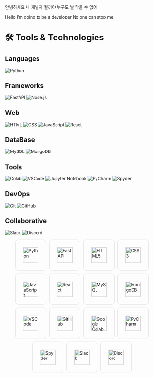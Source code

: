 안녕하세요 나 개발자 될꺼야
누구도 날 막을 수 없어

Hello I'm going to be a developer
No one can stop me

# 🛠️ Tools & Technologies

## Languages  
![Python](https://img.shields.io/badge/Python-3776AB?style=flat-square&logo=python&logoColor=white)

## Frameworks
![FastAPI](https://img.shields.io/badge/FastAPI-009688?style=flat-square&logo=fastapi&logoColor=white)
![Node.js](https://img.shields.io/badge/Node.js-339933?style=flat-square&logo=nodedotjs&logoColor=white)

## Web
![HTML](https://img.shields.io/badge/HTML5-E34F26?style=flat-square&logo=html5&logoColor=white)
![CSS](https://img.shields.io/badge/CSS3-1572B6?style=flat-square&logo=css3&logoColor=white)
![JavaScript](https://img.shields.io/badge/JavaScript-F7DF1E?style=flat-square&logo=javascript&logoColor=black)
![React](https://img.shields.io/badge/React-61DAFB?style=flat-square&logo=react&logoColor=black)

## DataBase
![MySQL](https://img.shields.io/badge/MySQL-4479A1?style=flat-square&logo=mysql&logoColor=white)
![MongoDB](https://img.shields.io/badge/MongoDB-47A248?style=flat-square&logo=mongodb&logoColor=white)

## Tools
![Colab](https://img.shields.io/badge/Google_Colab-F9AB00?style=flat-square&logo=googlecolab&logoColor=white)
![VSCode](https://img.shields.io/badge/VS_Code-007ACC?style=flat-square&logo=visual-studio&logoColor=white)
![Jupyter Notebook](https://img.shields.io/badge/Jupyter_Notebook-F37626?style=flat-square&logo=jupyter&logoColor=white)
![PyCharm](https://img.shields.io/badge/PyCharm-000000?style=flat-square&logo=pycharm&logoColor=white)
![Spyder](https://img.shields.io/badge/Spyder-FF0000?style=flat-square&logo=spyder-ide&logoColor=white)

## DevOps
![Git](https://img.shields.io/badge/Git-F05032?style=flat-square&logo=git&logoColor=white)
![GitHub](https://img.shields.io/badge/GitHub-181717?style=flat-square&logo=github&logoColor=white)

## Collaborative
![Slack](https://img.shields.io/badge/Slack-000000?style=flat-square&logo=slack&logoColor=white)
![Discord](https://img.shields.io/badge/Discord-5865F2?style=flat-square&logo=discord&logoColor=white)

<div style="display: flex; flex-wrap: wrap; gap: 10px; justify-content: center;">

  <div style="border: 1px solid #ddd; padding: 10px; border-radius: 10px; width: 80px; height: 80px; display: flex; justify-content: center; align-items: center;">
    <img src="https://img.shields.io/badge/Python-3776AB?style=flat-square&logo=python&logoColor=white" alt="Python" style="height: 50px;">
  </div>

  <div style="border: 1px solid #ddd; padding: 10px; border-radius: 10px; width: 80px; height: 80px; display: flex; justify-content: center; align-items: center;">
    <img src="https://img.shields.io/badge/FastAPI-009688?style=flat-square&logo=fastapi&logoColor=white" alt="FastAPI" style="height: 50px;">
  </div>

  <div style="border: 1px solid #ddd; padding: 10px; border-radius: 10px; width: 80px; height: 80px; display: flex; justify-content: center; align-items: center;">
    <img src="https://img.shields.io/badge/HTML5-E34F26?style=flat-square&logo=html5&logoColor=white" alt="HTML5" style="height: 50px;">
  </div>

  <div style="border: 1px solid #ddd; padding: 10px; border-radius: 10px; width: 80px; height: 80px; display: flex; justify-content: center; align-items: center;">
    <img src="https://img.shields.io/badge/CSS3-1572B6?style=flat-square&logo=css3&logoColor=white" alt="CSS3" style="height: 50px;">
  </div>

  <div style="border: 1px solid #ddd; padding: 10px; border-radius: 10px; width: 80px; height: 80px; display: flex; justify-content: center; align-items: center;">
    <img src="https://img.shields.io/badge/JavaScript-F7DF1E?style=flat-square&logo=javascript&logoColor=black" alt="JavaScript" style="height: 50px;">
  </div>

  <div style="border: 1px solid #ddd; padding: 10px; border-radius: 10px; width: 80px; height: 80px; display: flex; justify-content: center; align-items: center;">
    <img src="https://img.shields.io/badge/React-61DAFB?style=flat-square&logo=react&logoColor=black" alt="React" style="height: 50px;">
  </div>

  <div style="border: 1px solid #ddd; padding: 10px; border-radius: 10px; width: 80px; height: 80px; display: flex; justify-content: center; align-items: center;">
    <img src="https://img.shields.io/badge/MySQL-4479A1?style=flat-square&logo=mysql&logoColor=white" alt="MySQL" style="height: 50px;">
  </div>

  <div style="border: 1px solid #ddd; padding: 10px; border-radius: 10px; width: 80px; height: 80px; display: flex; justify-content: center; align-items: center;">
    <img src="https://img.shields.io/badge/MongoDB-47A248?style=flat-square&logo=mongodb&logoColor=white" alt="MongoDB" style="height: 50px;">
  </div>

  <div style="border: 1px solid #ddd; padding: 10px; border-radius: 10px; width: 80px; height: 80px; display: flex; justify-content: center; align-items: center;">
    <img src="https://img.shields.io/badge/VS_Code-007ACC?style=flat-square&logo=visual-studio-code&logoColor=white" alt="VSCode" style="height: 50px;">
  </div>

  <div style="border: 1px solid #ddd; padding: 10px; border-radius: 10px; width: 80px; height: 80px; display: flex; justify-content: center; align-items: center;">
    <img src="https://img.shields.io/badge/GitHub-181717?style=flat-square&logo=github&logoColor=white" alt="GitHub" style="height: 50px;">
  </div>

  <div style="border: 1px solid #ddd; padding: 10px; border-radius: 10px; width: 80px; height: 80px; display: flex; justify-content: center; align-items: center;">
    <img src="https://img.shields.io/badge/Google_Colab-F9AB00?style=flat-square&logo=googlecolab&logoColor=white" alt="Google Colab" style="height: 50px;">
  </div>

  <div style="border: 1px solid #ddd; padding: 10px; border-radius: 10px; width: 80px; height: 80px; display: flex; justify-content: center; align-items: center;">
    <img src="https://img.shields.io/badge/PyCharm-000000?style=flat-square&logo=pycharm&logoColor=white" alt="PyCharm" style="height: 50px;">
  </div>

  <div style="border: 1px solid #ddd; padding: 10px; border-radius: 10px; width: 80px; height: 80px; display: flex; justify-content: center; align-items: center;">
    <img src="https://img.shields.io/badge/Spyder-FF0000?style=flat-square&logo=spyder-ide&logoColor=white" alt="Spyder" style="height: 50px;">
  </div>

  <div style="border: 1px solid #ddd; padding: 10px; border-radius: 10px; width: 80px; height: 80px; display: flex; justify-content: center; align-items: center;">
    <img src="https://img.shields.io/badge/Slack-4A154B?style=flat-square&logo=slack&logoColor=white" alt="Slack" style="height: 50px;">
  </div>

  <div style="border: 1px solid #ddd; padding: 10px; border-radius: 10px; width: 80px; height: 80px; display: flex; justify-content: center; align-items: center;">
    <img src="https://img.shields.io/badge/Discord-5865F2?style=flat-square&logo=discord&logoColor=white" alt="Discord" style="height: 50px;">
  </div>

</div>

